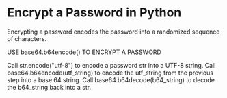 # Encrypt a Password in Python 

Encrypting a password encodes the password into a randomized sequence of characters.

USE base64.b64encode() TO ENCRYPT A PASSWORD

Call str.encode("utf-8") to encode a password str into a UTF-8 string. 
Call base64.b64encode(utf_string) to encode the utf_string from the previous step into a base 64 string. 
Call base64.b64decode(b64_string) to decode the b64_string back into a str.
